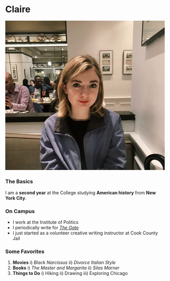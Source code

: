 # Claire
![](IMG_9936.png)

### The Basics
I am a **second year** at the College studying **American history** from **New York City**.

### On Campus
- I work at the Institute of Politics
- I periodically write for [*The Gate*](http://uchicagogate.com/contributor/claire-potter/)
- I just started as a volunteer creative writing instructor at Cook County Jail

### Some Favorites
1. **Movies**
  i) *Black Narcissus*
  ii) *Divorce Italian Style*
2. **Books**
  i) *The Master and Margarita*
  ii) *Silas Marner*
3. **Things to Do**
  i) Hiking
  ii) Drawing 
  iii) Exploring Chicago
  
  
